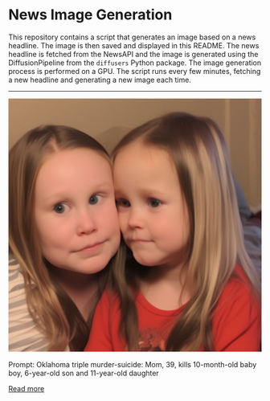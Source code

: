 # News Image Generation
This repository contains a script that generates an image based on a news headline. The image is then saved and displayed in this README.
The news headline is fetched from the NewsAPI and the image is generated using the DiffusionPipeline from the `diffusers` Python package. The image generation process is performed on a GPU.
The script runs every few minutes, fetching a new headline and generating a new image each time.

---

![Generated Image](image.png)

Prompt: Oklahoma triple murder-suicide: Mom, 39, kills 10-month-old baby boy, 6-year-old son and 11-year-old daughter

[Read more](https://www.foxnews.com/us/oklahoma-triple-murder-suicide-mom-39-kills-10-month-old-baby-boy-6-year-old-son-11-year-old-daughter)